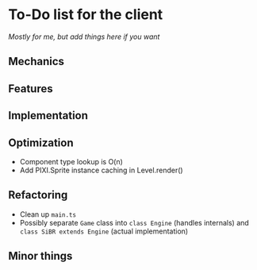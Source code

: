 # To-Do list for the client

*Mostly for me, but add things here if you want*

## Mechanics

## Features

## Implementation

## Optimization

- Component type lookup is O(n)
- Add PIXI.Sprite instance caching in Level.render()

## Refactoring

- Clean up `main.ts`
- Possibly separate `Game` class into `class Engine` (handles internals) and `class SiBR extends Engine` (actual implementation)

## Minor things

